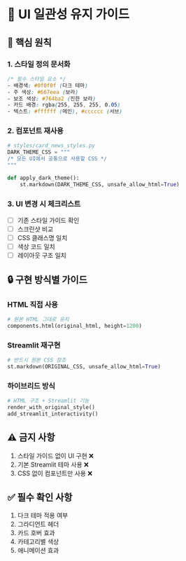 # 🎨 UI 일관성 유지 가이드

## 📌 핵심 원칙

### 1. **스타일 정의 문서화**
```css
/* 필수 스타일 요소 */
- 배경색: #0f0f0f (다크 테마)
- 주 색상: #667eea (보라)
- 보조 색상: #764ba2 (진한 보라)
- 카드 배경: rgba(255, 255, 255, 0.05)
- 텍스트: #ffffff (메인), #cccccc (서브)
```

### 2. **컴포넌트 재사용**
```python
# styles/card_news_styles.py
DARK_THEME_CSS = """
/* 모든 UI에서 공통으로 사용할 CSS */
"""

def apply_dark_theme():
    st.markdown(DARK_THEME_CSS, unsafe_allow_html=True)
```

### 3. **UI 변경 시 체크리스트**
- [ ] 기존 스타일 가이드 확인
- [ ] 스크린샷 비교
- [ ] CSS 클래스명 일치
- [ ] 색상 코드 일치
- [ ] 레이아웃 구조 일치

## 🔒 구현 방식별 가이드

### HTML 직접 사용
```python
# 원본 HTML 그대로 유지
components.html(original_html, height=1200)
```

### Streamlit 재구현
```python
# 반드시 원본 CSS 참조
st.markdown(ORIGINAL_CSS, unsafe_allow_html=True)
```

### 하이브리드 방식
```python
# HTML 구조 + Streamlit 기능
render_with_original_style()
add_streamlit_interactivity()
```

## ⚠️ 금지 사항
1. 스타일 가이드 없이 UI 구현 ❌
2. 기본 Streamlit 테마 사용 ❌
3. CSS 없이 컴포넌트만 사용 ❌

## ✅ 필수 확인 사항
1. 다크 테마 적용 여부
2. 그라디언트 헤더
3. 카드 호버 효과
4. 카테고리별 색상
5. 애니메이션 효과
